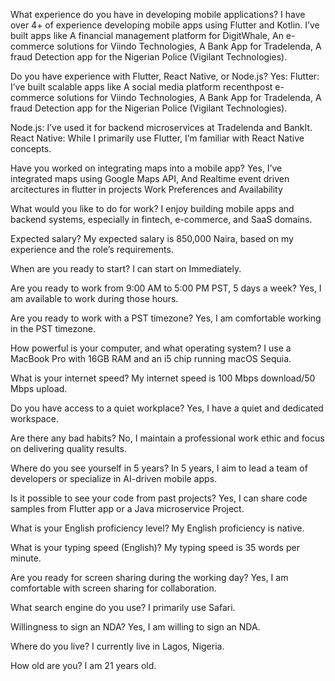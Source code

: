 What experience do you have in developing mobile applications?
I have over 4+ of experience developing mobile apps using Flutter and Kotlin. I’ve built apps like  A financial management platform for DigitWhale, An e-commerce solutions for Viindo Technologies, A Bank App for Tradelenda, A fraud Detection app for the Nigerian Police (Vigilant Technologies).

Do you have experience with Flutter, React Native, or Node.js?
Yes:
Flutter: I’ve built scalable apps like A social media platform recenthpost e-commerce solutions for Viindo Technologies, A Bank App for Tradelenda, A fraud Detection app for the Nigerian Police (Vigilant Technologies).

Node.js: I’ve used it for backend microservices at Tradelenda and BankIt.
React Native: While I primarily use Flutter, I’m familiar with React Native concepts.

Have you worked on integrating maps into a mobile app?
Yes, I’ve integrated maps using Google Maps API, And Realtime event driven arcitectures in flutter in projects
Work Preferences and Availability

What would you like to do for work?
I enjoy building mobile apps and backend systems, especially in fintech, e-commerce, and SaaS domains.

Expected salary?
My expected salary is 850,000 Naira, based on my experience and the role’s requirements.

When are you ready to start?
I can start on Immediately.

Are you ready to work from 9:00 AM to 5:00 PM PST, 5 days a week?
Yes, I am available to work during those hours.

Are you ready to work with a PST timezone?
Yes, I am comfortable working in the PST timezone.

How powerful is your computer, and what operating system?
I use a MacBook Pro with 16GB RAM and an i5 chip running macOS Sequia.


What is your internet speed?
My internet speed is 100 Mbps download/50 Mbps upload.

Do you have access to a quiet workplace?
Yes, I have a quiet and dedicated workspace.

Are there any bad habits?
No, I maintain a professional work ethic and focus on delivering quality results.

Where do you see yourself in 5 years?
In 5 years, I aim to lead a team of developers or specialize in AI-driven mobile apps.

Is it possible to see your code from past projects?
Yes, I can share code samples from  Flutter app or a Java microservice Project.

What is your English proficiency level?
My English proficiency is native.

What is your typing speed (English)?
My typing speed is 35 words per minute.

Are you ready for screen sharing during the working day?
Yes, I am comfortable with screen sharing for collaboration.

What search engine do you use?
I primarily use Safari.

Willingness to sign an NDA?
Yes, I am willing to sign an NDA.

Where do you live?
I currently live in Lagos, Nigeria.

How old are you?
I am 21 years old.